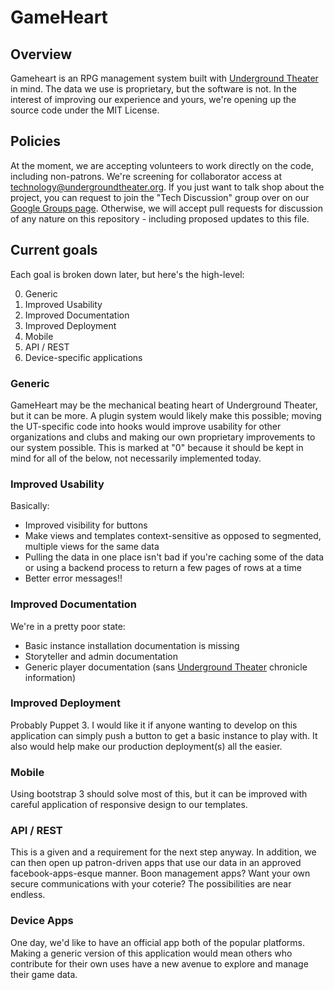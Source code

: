 # GameHeart

## Overview

Gameheart is an RPG management system built with [Underground Theater](http://www.undergroundtheater.org) in mind.  The data we use is proprietary, but the software is not.  In the interest of improving our experience and yours, we're opening up the source code under the MIT License.

## Policies

At the moment, we are accepting volunteers to work directly on the code, including non-patrons.  We're screening for collaborator access at technology@undergroundtheater.org.  If you just want to talk shop about the project, you can request to join the "Tech Discussion" group over on our [Google Groups page](http://groups.undergroundtheater.org). Otherwise, we will accept pull requests for discussion of any nature on this repository - including proposed updates to this file.

## Current goals

Each goal is broken down later, but here's the high-level:

0. Generic
1. Improved Usability 
2. Improved Documentation 
3. Improved Deployment
3. Mobile
4. API / REST
5. Device-specific applications

### Generic

GameHeart may be the mechanical beating heart of Underground Theater, but it can be more.  A plugin system would likely make this possible; moving the UT-specific code into hooks would improve usability for other organizations and clubs and making our own proprietary improvements to our system possible.  This is marked at "0" because it should be kept in mind for all of the below, not necessarily implemented today.

### Improved Usability

Basically:

* Improved visibility for buttons
* Make views and templates context-sensitive as opposed to segmented, multiple views for the same data
* Pulling the data in one place isn't bad if you're caching some of the data or using a backend process to return a few pages of rows at a time
* Better error messages!!

### Improved Documentation

We're in a pretty poor state:

* Basic instance installation documentation is missing
* Storyteller and admin documentation
* Generic player documentation (sans [Underground Theater](http://www.undergroundtheater.org) chronicle information)

### Improved Deployment

Probably Puppet 3.  I would like it if anyone wanting to develop on this application can simply push a button to get a basic instance to play with.  It also would help make our production deployment(s) all the easier.

### Mobile

Using bootstrap 3 should solve most of this, but it can be improved with careful application of responsive design to our templates.

### API / REST

This is a given and a requirement for the next step anyway.  In addition, we can then open up patron-driven apps that use our data in an approved facebook-apps-esque manner.  Boon management apps? Want your own secure communications with your coterie? The possibilities are near endless.

### Device Apps

One day, we'd like to have an official app both of the popular platforms. Making a generic version of this application would mean others who contribute for their own uses have a new avenue to explore and manage their game data.
